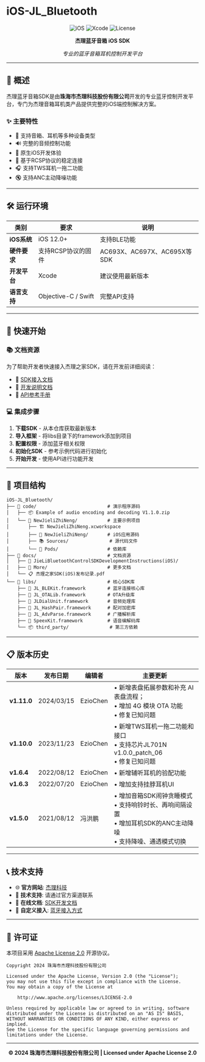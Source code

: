 # iOS-JL_Bluetooth

<div align="center">

![iOS](https://img.shields.io/badge/iOS-12.0+-blue.svg)
![Xcode](https://img.shields.io/badge/Xcode-Latest-orange.svg)
![License](https://img.shields.io/badge/License-Apache%202.0-blue.svg)

**杰理蓝牙音箱 iOS SDK**

*专业的蓝牙音箱耳机控制开发平台*

</div>

---

## 📖 概述

杰理蓝牙音箱SDK是由**珠海市杰理科技股份有限公司**开发的专业蓝牙控制开发平台，专门为杰理音箱耳机类产品提供完整的iOS端控制解决方案。

### ✨ 主要特性

- 🎵 支持音箱、耳机等多种设备类型
- 🔊 完整的音频控制功能
- 📱 原生iOS开发体验
- 🔗 基于RCSP协议的稳定连接
- 🎧 支持TWS耳机一拖二功能
- 🔇 支持ANC主动降噪功能

---

## 🛠 运行环境

| 类别 | 要求 | 说明 |
|------|------|------|
| **iOS系统** | iOS 12.0+ | 支持BLE功能 |
| **硬件要求** | 支持RCSP协议的固件 | AC693X、AC697X、AC695X等SDK |
| **开发平台** | Xcode | 建议使用最新版本 |
| **语言支持** | Objective-C / Swift | 完整API支持 |

---

## 🚀 快速开始

### 📚 文档资源

为了帮助开发者快速接入杰理之家SDK，请在开发前详细阅读：

- 📖 [SDK接入文档](https://doc.zh-jieli.com/Apps/iOS/jielihome/zh-cn/master/index.html)
- 📄 [开发说明文档](./docs/)
- 🔧 [API参考手册](./docs/JieLiBluetoothControlSDKDevelopmentInstructions(iOS)/)

### 💻 集成步骤

1. **下载SDK** - 从本仓库获取最新版本
2. **导入框架** - 将libs目录下的framework添加到项目
3. **配置权限** - 添加蓝牙相关权限
4. **初始化SDK** - 参考示例代码进行初始化
5. **开始开发** - 使用API进行功能开发

---

## 📁 项目结构

```
iOS-JL_Bluetooth/
├── 📂 code/                          # 演示程序源码
│   ├── 📦 Example of audio encoding and decoding V1.1.0.zip
│   └── 📂 NewJieliZhiNeng/           # 主要示例项目
│       ├── 🏗️ NewJieliZhiNeng.xcworkspace
│       ├── 📱 NewJieliZhiNeng/       # iOS应用源码
│       ├── 📚 Sources/               # 源代码文件
│       └── 🔧 Pods/                  # 依赖库
├── 📂 docs/                          # 文档资源
│   ├── 📖 JieLiBluetoothControlSDKDevelopmentInstructions(iOS)/
│   ├── 📄 More/                      # 更多文档
│   └── 📋 杰理之家SDK(iOS)发布记录.pdf
└── 📂 libs/                          # 核心SDK库
    ├── 🔗 JL_BLEKit.framework        # 蓝牙连接核心库
    ├── 🔧 JL_OTALib.framework        # OTA升级库
    ├── 🎵 JLDialUnit.framework       # 音频处理库
    ├── 🔐 JL_HashPair.framework      # 配对加密库
    ├── 📡 JL_AdvParse.framework      # 广播解析库
    ├── 🎤 SpeexKit.framework         # 语音编解码库
    └── 📦 third_party/               # 第三方依赖
```

---

## 📋 版本历史

| 版本 | 发布日期 | 编辑者 | 主要更新 |
|------|----------|--------|----------|
| **v1.11.0** | 2024/03/15 | EzioChen | • 新增表盘拓展参数和补充 AI 表盘流程；<br/>• 增加 4G 模块 OTA 功能<br/>• 修复已知问题 |
| **v1.10.0** | 2023/11/23 | EzioChen | • 新增TWS耳机一拖二功能和接口<br/>• 支持芯片JL701N v1.0.0_patch_06<br/>• 修复已知问题 |
| **v1.6.4** | 2022/08/12 | EzioChen | • 新增辅听耳机的验配功能 |
| **v1.6.3** | 2022/07/20 | EzioChen | • 增加支持挂脖耳机UI |
| **v1.5.0** | 2021/08/12 | 冯洪鹏 | • 增加音箱SDK闹钟贪睡模式<br/>• 支持响铃时长、再响间隔设置<br/>• 增加耳机SDK的ANC主动降噪<br/>• 支持降噪、通透模式切换 |

---

## 📞 技术支持

- 🌐 **官方网站**: [杰理科技](https://www.zh-jieli.com/)
- 📧 **技术支持**: 请通过官方渠道联系
- 📖 **在线文档**: [SDK开发文档](https://doc.zh-jieli.com/)
- 🔗 **自定义接入**: [蓝牙接入方式](./docs/自定义蓝牙接入方式.url)

---

## 📄 许可证

本项目采用 [Apache License 2.0](./LICENSE) 开源协议。

```
Copyright 2024 珠海市杰理科技股份有限公司

Licensed under the Apache License, Version 2.0 (the "License");
you may not use this file except in compliance with the License.
You may obtain a copy of the License at

    http://www.apache.org/licenses/LICENSE-2.0

Unless required by applicable law or agreed to in writing, software
distributed under the License is distributed on an "AS IS" BASIS,
WITHOUT WARRANTIES OR CONDITIONS OF ANY KIND, either express or implied.
See the License for the specific language governing permissions and
limitations under the License.
```

---

<div align="center">

**© 2024 珠海市杰理科技股份有限公司 | Licensed under Apache License 2.0**

</div>
